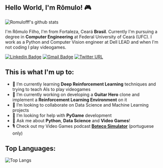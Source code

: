 ## Hello World, I'm Rômulo! 🎮

![Romulofff's github stats](https://github-readme-stats.vercel.app/api?username=romulofff&show_icons=true&theme=dark&count_private=true)

I'm Rômulo Filho, I'm from Fortaleza, Ceará **Brasil**. Currently I'm pursuing a degree in **Computer Engineering** at Federal University of Ceará (UFC). I work as a Python and Computer Vision engineer at Dell LEAD and when I'm not coding I play videogames. 


[![Linkedin Badge](https://img.shields.io/badge/-LinkedIn-0077B5?style=flat-square&logo=LinkedIn&logoColor=white)](https://www.linkedin.com/in/romulofff/)
[![Gmail Badge](https://img.shields.io/badge/-Gmail-D14836?style=flat-square&logo=Gmail&logoColor=white)](mailto:romulofffufc@gmail.com)
[![Twitter URL](https://img.shields.io/static/v1?message=@romulof27&label=&nbsp;&color=1ca0f1&style=flat-square&logo=twitter&labelColor=1ca0f1&logoColor=white)](http://twitter.com/romulof27)


## This is what I'm up to:
- 🌱 I’m currently learning **Deep Reinforcement Learning** techniques and trying to teach AIs to play videogames
- 🔭 I’m currently working on developing a **Guitar Hero** clone and implement a **Reinforcement Learning Environment** on it
- 👯 I’m looking to collaborate on Data Science and Machine Learning projects 
- 🤔 I’m looking for help with **PyGame** development
- 💬 Ask me about **Python**, **Data Science** and **Video Games**!
- 🎙 Check out my Video Games podcast **[Boteco Simulator](https://anchor.fm/botecosimulator)** (portuguese only)

## Top Languages:
![Top Langs](https://github-readme-stats.vercel.app/api/top-langs/?username=romulofff&layout=compact&theme=dark&langs_count=6) 



<!--
**romulofff/romulofff** is a ✨ _special_ ✨ repository because its `README.md` (this file) appears on your GitHub profile.

Here are some ideas to get you started:

- 🔭 I’m currently working on ...
- 🌱 I’m currently learning ...
- 👯 I’m looking to collaborate on ...
- 🤔 I’m looking for help with ...
- 📫 How to reach me: ...
- 😄 Pronouns: ...
- ⚡ Fun fact: ...
-->
